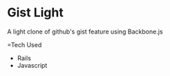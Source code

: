 # Gist Light
A light clone of github's gist feature using Backbone.js

=Tech Used

* Rails
* Javascript




